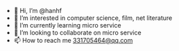 - 👋 Hi, I’m @hanhf
- 👀 I’m interested in computer science, film, net literature
- 🌱 I’m currently learning micro service
- 💞️ I’m looking to collaborate on micro service
- 📫 How to reach me 331705464@qq.com

<!---
hanhf/hanhf is a ✨ special ✨ repository because its `README.md` (this file) appears on your GitHub profile.
You can click the Preview link to take a look at your changes.
--->
